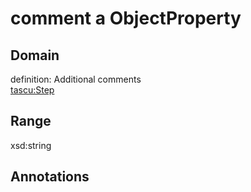 # comment a ObjectProperty

## Domain

definition: Additional comments<br>
[tascu:Step](/Step)

## Range

xsd:string

## Annotations


